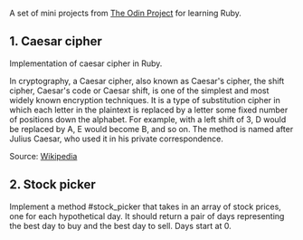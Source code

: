A set of mini projects from <a href="www.theodinproject.com">The Odin Project</a>
for learning Ruby.

<h2>1. Caesar cipher</h2>

Implementation of caesar cipher in Ruby.

In cryptography, a Caesar cipher, also known as Caesar's cipher, the shift cipher, Caesar's code or Caesar shift, is one of the simplest and most widely known encryption techniques. It is a type of substitution cipher in which each letter in the plaintext is replaced by a letter some fixed number of positions down the alphabet. For example, with a left shift of 3, D would be replaced by A, E would become B, and so on. The method is named after Julius Caesar, who used it in his private correspondence.

Source: <a href="https://en.wikipedia.org/wiki/Caesar_cipher">Wikipedia</a>

<h2>2. Stock picker</h2>

Implement a method #stock_picker that takes in an array of stock prices, one for each hypothetical day. It should return a pair of days representing the best day to buy and the best day to sell. Days start at 0.



